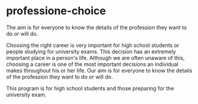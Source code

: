 # professione-choice
The aim is for everyone to know the details of the profession they want to do or will do.

Choosing the right career is very important for high school students or people studying for university exams. This decision has an extremely important place in a person's life. Although we are often unaware of this, choosing a career is one of the most important decisions an individual makes throughout his or her life. Our aim is for everyone to know the details of the profession they want to do or will do.

This program is for high school students and those preparing for the university exam.
